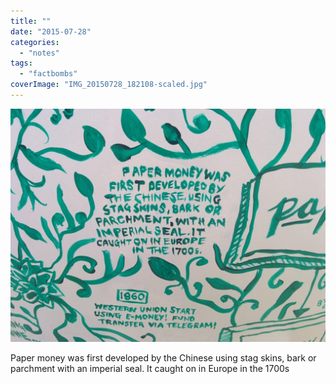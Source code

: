```yaml
---
title: ""
date: "2015-07-28"
categories: 
  - "notes"
tags: 
  - "factbombs"
coverImage: "IMG_20150728_182108-scaled.jpg"
---
```


![](images/IMG_20150728_182108-1024x758.jpg)

Paper money was first developed by the Chinese using stag skins, bark or parchment with an imperial seal. It caught on in Europe in the 1700s
